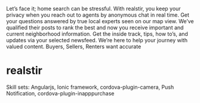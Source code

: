 Let’s face it; home search can be stressful.
With realstir, you keep your privacy when you reach out to agents by anonymous chat in real time. 
Get your questions answered by true local experts seen on our map view. 
We’ve qualified their posts to rank the best and now you receive important and current neighborhood information. 
Get the inside track, tips, how to’s, and updates via your selected newsfeed. 
We’re here to help your journey with valued content. Buyers, Sellers, Renters want accurate 

# realstir
Skill sets: Angularjs, Ionic framework, cordova-plugin-camera, Push Notification, cordova-plugin-inapppurchase
